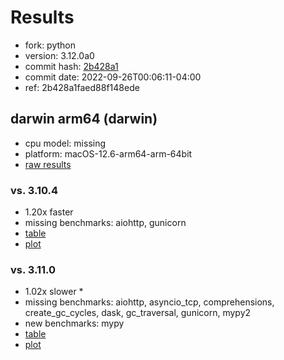 # Results

- fork: python
- version: 3.12.0a0
- commit hash: [2b428a1](https://github.com/python/cpython/commit/2b428a1)
- commit date: 2022-09-26T00:06:11-04:00
- ref: 2b428a1faed88f148ede

## darwin arm64 (darwin)

- cpu model: missing
- platform: macOS-12.6-arm64-arm-64bit
- [raw results](bm-20220926-darwin-arm64-python-2b428a1faed88f148ede-3.12.0a0-2b428a1.json)

### vs. 3.10.4

- 1.20x faster
- missing benchmarks: aiohttp, gunicorn
- [table](bm-20220926-darwin-arm64-python-2b428a1faed88f148ede-3.12.0a0-2b428a1-vs-3.10.4.md)
- [plot](bm-20220926-darwin-arm64-python-2b428a1faed88f148ede-3.12.0a0-2b428a1-vs-3.10.4.png)

### vs. 3.11.0

- 1.02x slower \*
- missing benchmarks: aiohttp, asyncio_tcp, comprehensions, create_gc_cycles, dask, gc_traversal, gunicorn, mypy2
- new benchmarks: mypy
- [table](bm-20220926-darwin-arm64-python-2b428a1faed88f148ede-3.12.0a0-2b428a1-vs-3.11.0.md)
- [plot](bm-20220926-darwin-arm64-python-2b428a1faed88f148ede-3.12.0a0-2b428a1-vs-3.11.0.png)


